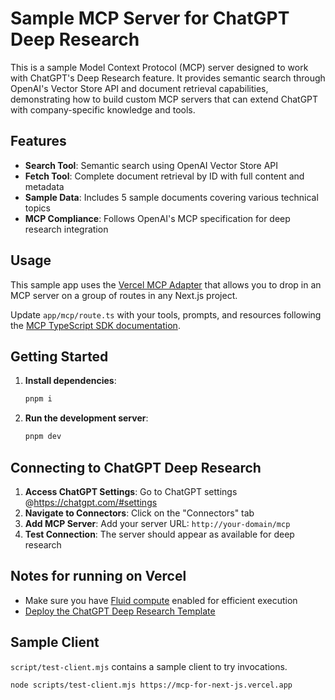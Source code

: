 # Sample MCP Server for ChatGPT Deep Research

This is a sample Model Context Protocol (MCP) server designed to work with ChatGPT's Deep Research feature. It provides semantic search through OpenAI's Vector Store API and document retrieval capabilities, demonstrating how to build custom MCP servers that can extend ChatGPT with company-specific knowledge and tools.

## Features

- **Search Tool**: Semantic search using OpenAI Vector Store API
- **Fetch Tool**: Complete document retrieval by ID with full content and metadata
- **Sample Data**: Includes 5 sample documents covering various technical topics
- **MCP Compliance**: Follows OpenAI's MCP specification for deep research integration

## Usage

This sample app uses the [Vercel MCP Adapter](https://www.npmjs.com/package/mcp-handler) that allows you to drop in an MCP server on a group of routes in any Next.js project.

Update `app/mcp/route.ts` with your tools, prompts, and resources following the [MCP TypeScript SDK documentation](https://github.com/modelcontextprotocol/typescript-sdk/tree/main?tab=readme-ov-file#server).

## Getting Started

1. **Install dependencies**:
   ```bash
   pnpm i
   ```

2. **Run the development server**:
   ```bash
   pnpm dev
   ```

## Connecting to ChatGPT Deep Research

1. **Access ChatGPT Settings**: Go to ChatGPT settings @https://chatgpt.com/#settings 
2. **Navigate to Connectors**: Click on the "Connectors" tab
3. **Add MCP Server**: Add your server URL: `http://your-domain/mcp`
4. **Test Connection**: The server should appear as available for deep research

## Notes for running on Vercel

- Make sure you have [Fluid compute](https://vercel.com/docs/functions/fluid-compute) enabled for efficient execution
- [Deploy the ChatGPT Deep Research Template](https://vercel.com/new/clone?repository-url=https%3A%2F%2Fgithub.com%2Fvercel-labs%2Fdeep-research-server)

## Sample Client

`script/test-client.mjs` contains a sample client to try invocations.

```sh
node scripts/test-client.mjs https://mcp-for-next-js.vercel.app
```
